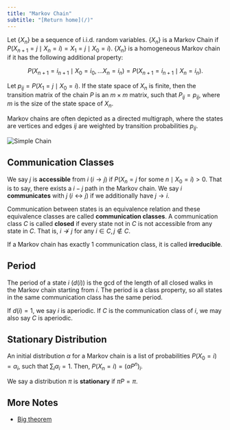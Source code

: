 ```yaml
---
title: "Markov Chain"
subtitle: "[Return home](/)"
---
```


Let $\{X_{n}\}$ be a sequence of i.i.d. random variables.
$\{X_n\}$ is a Markov Chain if $P(X_{n+1} = j \mid X_{n} = i) = X_{1} = j \mid X_{0} = i)$.
$\{X_{n}\}$ is a homogeneous Markov chain if it has the following additional property:

$$P(X_{n+1} = i_{n+1} \mid X_{0} = i_{0},\ldots X_{n} = i_{n})
= P(X_{n+1} = i_{n+1} \mid X_{n} = i_{n}).$$

Let $p_{ij} = P(X_{1} = j \mid X_{0} = i)$.
If the state space of $X_{n}$ is finite,
then the transition matrix of the chain $P$
is an $m\times m$ matrix, such that $P_{ij} = p_{ij}$,
where $m$ is the size of the state space of $X_{n}$.

Markov chains are often depicted as a directed multigraph,
where the states are vertices and
edges $ij$ are weighted by transition probabilities $p_{ij}$.

![Simple Chain](/assets/figures/simple_chain.svg)

## Communication Classes

We say $j$ is **accessible** from $i$ ($i\to j$)
if $P(X_{n} = j \text{ for some } n\mid X_{0} = i) > 0$.
That is to say, there exists a $i-j$ path in the Markov chain.
We say $i$ **communicates** with $j$ ($i\leftrightarrow j$) if we additionally have $j\to i$.

Communication between states is an equivalence relation
and these equivalence classes are called **communication classes**.
A communication class $C$ is called **closed**
if every state not in $C$ is not accessible from any state in $C$.
That is, $i\not\to j$ for any $i\in{C}, j\not\in{C}$.

If a Markov chain has exactly 1 communication class,
it is called **irreducible**.

## Period

The period of a state $i$ ($d(i)$) is the gcd of the length
of all closed walks in the Markov chain starting from $i$.
The period is a class property, so all states in
the same communication class has the same period.

If $d(i) = 1$, we say $i$ is aperiodic.
If $C$ is the communication class of $i$,
we may also say $C$ is aperiodic.

## Stationary Distribution

An initial distribution $\alpha$ for a Markov chain
is a list of probabilities $P(X_0 = i) = \alpha_i$,
such that $\sum_{i} \alpha_i = 1$.
Then, $P(X_{n} = i) = (\alpha P^{n})_{i}$.

We say a distribution $\pi$ is **stationary** if $\pi P = \pi$.

## More Notes

- [Big theorem](/content/math303/big_theorem.html)
